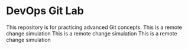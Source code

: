 # DevOps Git Lab
This repository is for practicing advanced Git concepts.
This is a remote change simulation
This is a remote change simulation
This is a remote change simulation
